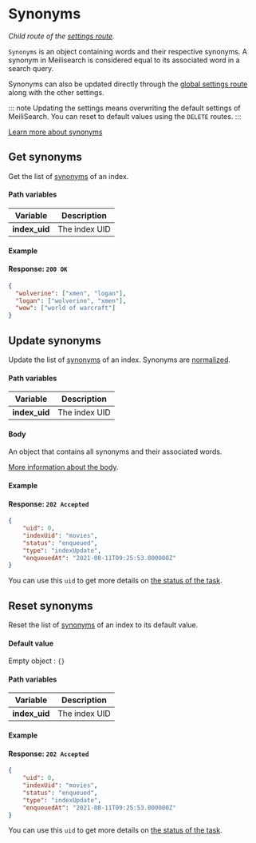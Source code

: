 # Synonyms

_Child route of the [settings route](/reference/api/settings.md)._

`Synonyms` is an object containing words and their respective synonyms. A synonym in Meilisearch is considered equal to its associated word in a search query.

Synonyms can also be updated directly through the [global settings route](/reference/api/settings.md#update-settings) along with the other settings.

::: note
Updating the settings means overwriting the default settings of MeiliSearch. You can reset to default values using the `DELETE` routes.
:::

[Learn more about synonyms](/reference/features/synonyms.md)

## Get synonyms

<RouteHighlighter method="GET" route="/indexes/:index_uid/settings/synonyms"/>

Get the list of [synonyms](/reference/features/synonyms.md) of an index.

#### Path variables

| Variable      | Description   |
| ------------- | ------------- |
| **index_uid** | The index UID |

#### Example

<CodeSamples id="get_synonyms_1" />

#### Response: `200 OK`

```json
{
  "wolverine": ["xmen", "logan"],
  "logan": ["wolverine", "xmen"],
  "wow": ["world of warcraft"]
}
```

## Update synonyms

<RouteHighlighter method="POST" route="/indexes/:index_uid/settings/synonyms"/>

Update the list of [synonyms](/reference/features/synonyms.md) of an index. Synonyms are [normalized](/reference/features/synonyms.md#normalization).

#### Path variables

| Variable      | Description   |
| ------------- | ------------- |
| **index_uid** | The index UID |

#### Body

An object that contains all synonyms and their associated words.

[More information about the body](/reference/features/settings.md#synonyms).

#### Example

<CodeSamples id="update_synonyms_1" />

#### Response: `202 Accepted`

```json
{
    "uid": 0,
    "indexUid": "movies",
    "status": "enqueued",
    "type": "indexUpdate",
    "enqueuedAt": "2021-08-11T09:25:53.000000Z"
}
```

You can use this `uid` to get more details on [the status of the task](/reference/api/tasks.md#get-task-status-by-uid).

## Reset synonyms

<RouteHighlighter method="DELETE" route="/indexes/:index_uid/settings/synonyms"/>

Reset the list of [synonyms](/reference/features/synonyms.md) of an index to its default value.

#### Default value

Empty object : `{}`

#### Path variables

| Variable      | Description   |
| ------------- | ------------- |
| **index_uid** | The index UID |

#### Example

<CodeSamples id="reset_synonyms_1" />

#### Response: `202 Accepted`

```json
{
    "uid": 0,
    "indexUid": "movies",
    "status": "enqueued",
    "type": "indexUpdate",
    "enqueuedAt": "2021-08-11T09:25:53.000000Z"
}
```

You can use this `uid` to get more details on [the status of the task](/reference/api/tasks.md#get-task-status-by-uid).
